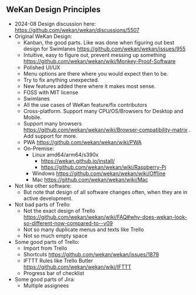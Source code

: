 ## WeKan Design Principles

- 2024-08 Design discussion here: https://github.com/wekan/wekan/discussions/5507
- Original WeKan Design:
  - Kanban, the good parts. Like was done when figuring out best design for Swimlanes https://github.com/wekan/wekan/issues/955
  - Intuitive, easy to figure out, prevent messing up something https://github.com/wekan/wekan/wiki/Monkey-Proof-Software
  - Polished UI/UX
  - Menu options are there where you would expect then to be.
  - Try to fix anything unexpected.
  - New features added there where it makes most sense. 
  - FOSS with MIT license
  - Swimlanes
  - All the use cases of WeKan feature/fix contributors
  - Cross-platform. Support many CPU/OS/Browsers for Desktop and Mobile. 
  - Support many browsers https://github.com/wekan/wekan/wiki/Browser-compatibility-matrix . Add support for more.
  - PWA https://github.com/wekan/wekan/wiki/PWA
  - On-Premise:
    - Linux amd64/arm64/s390x
      - https://wekan.github.io/install/
      - https://github.com/wekan/wekan/wiki/Raspberry-Pi 
    - Windows https://github.com/wekan/wekan/wiki/Offline
    - Mac https://github.com/wekan/wekan/wiki/Mac
- Not like other software:
  - But note that design of all software changes often, when they are in active development.
- Not bad parts of Trello:
  - Not the exact design of Trello https://github.com/wekan/wekan/wiki/FAQ#why-does-wekan-look-so-different-now-compared-to--v09
  - Not so many duplicate menus and texts like Trello
  - Not so much empty space
- Some good parts of Trello:
  - Import from Trello
  - Shortcuts https://github.com/wekan/wekan/issues/1878
  - IFTTT Rules like Trello Butler https://github.com/wekan/wekan/wiki/IFTTT
  - Progress bar of checklist
- Some good parts of Jira:
  - Multiple assignees